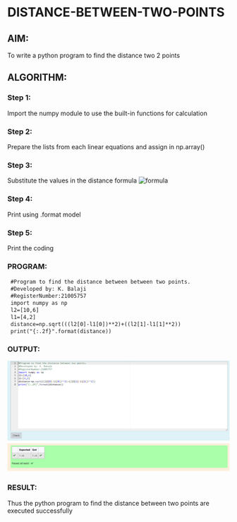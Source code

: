 # DISTANCE-BETWEEN-TWO-POINTS

## AIM:
To write a python program to find the distance two 2 points
## ALGORITHM:
### Step 1: 
Import the numpy module to use the built-in functions for calculation
### Step 2:
Prepare the lists from each linear equations and assign in np.array()
### Step 3: 
Substitute the values in the distance formula  ![formula](/formula.jpg)
### Step 4:
Print using .format model
### Step 5:
Print the coding
### PROGRAM:
~~~
 #Program to find the distance between between two points.
 #Developed by: K. Balaji 
 #RegisterNumber:21005757
 import numpy as np
 l2=[10,6]
 l1=[4,2]
 distance=np.sqrt(((l2[0]-l1[0])**2)+((l2[1]-l1[1]**2))
 print("{:.2f}".format(distance))
 ~~~




### OUTPUT:
![OUTPUT1](/output.png)


### RESULT:
Thus the python program to find the distance between two points are executed successfully